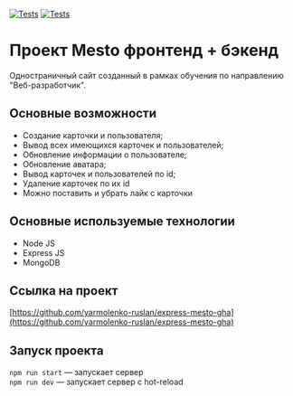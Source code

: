 [![Tests](../../actions/workflows/tests-13-sprint.yml/badge.svg)](../../actions/workflows/tests-13-sprint.yml) [![Tests](../../actions/workflows/tests-14-sprint.yml/badge.svg)](../../actions/workflows/tests-14-sprint.yml)
# Проект Mesto фронтенд + бэкенд
Одностраничный сайт созданный в рамках обучения по направлению "Веб-разработчик".

## Основные возможности

* Создание карточки и пользователя;
* Вывод всех имеющихся карточек и пользователей;
* Обновление информации о пользователе;
* Обновление аватара;
* Вывод карточек и пользователей по id;
* Удаление карточек по их id
* Можно поставить и убрать лайк с карточки

## Основные используемые технологии

* Node JS
* Express JS
* MongoDB

## Ссылка на проект
[https://github.com/yarmolenko-ruslan/express-mesto-gha](https://github.com/yarmolenko-ruslan/express-mesto-gha)


## Запуск проекта

`npm run start` — запускает сервер   
`npm run dev` — запускает сервер с hot-reload
